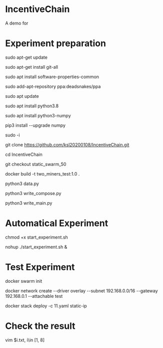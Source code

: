 # IncentiveChain
A demo for

# Experiment preparation
sudo apt-get update

sudo apt-get install git-all

sudo apt install software-properties-common

sudo add-apt-repository ppa:deadsnakes/ppa

sudo apt update

sudo apt install python3.8

sudo apt install python3-numpy

pip3 install --upgrade numpy

sudo -i

git clone https://github.com/ksl20200108/IncentiveChain.git

cd IncentiveChain

git checkout static_swarm_50

docker build -t two_miners_test:1.0 .

python3 data.py

python3 write_compose.py

python3 write_main.py

# Automatical Experiment

chmod +x start_experiment.sh

nohup ./start_experiment.sh &

# Test Experiment

docker swarm init

docker network create --driver overlay --subnet 192.168.0.0/16 --gateway 192.168.0.1 --attachable test

docker stack deploy -c 11.yaml static-ip

# Check the result

vim $i.txt, i\in [1, 8]
